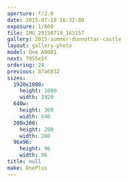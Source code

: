 ```yaml
---
aperture: f/2.0
date: 2015-07-18 16:32:00
exposure: 1/800
file: IMG_20150718_163157
gallery: 2015-summer-dunnottar-castle
layout: gallery-photo
model: One A0001
next: 7955e5f
ordering: 24
previous: 87a6832
sizes:
  1920x1080:
    height: 1080
    width: 1920
  640w:
    height: 360
    width: 640
  200x200:
    height: 200
    width: 200
  96x96:
    height: 96
    width: 96
title: null
make: OnePlus
---
```

